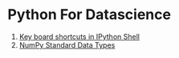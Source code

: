 # Python For Datascience

1. [Key board shortcuts in IPython Shell](Keyboardshortcut_for_IPython_Shell.md)
2. [NumPy Standard Data Types](NumPy_Standard_Data_Types.md)
